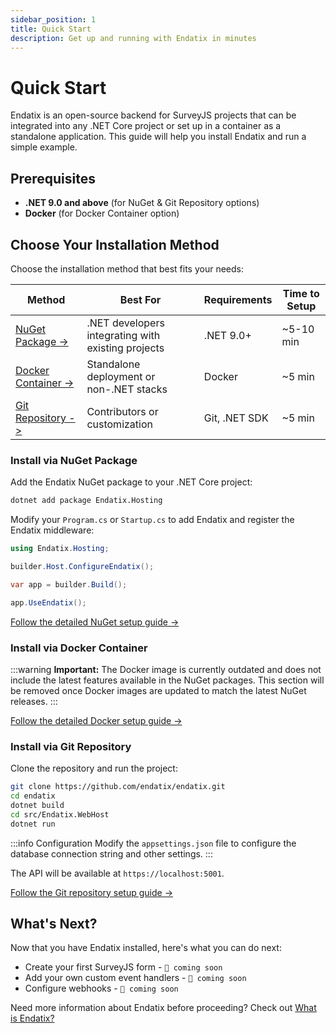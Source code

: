 ```yaml
---
sidebar_position: 1
title: Quick Start
description: Get up and running with Endatix in minutes
---
```


# Quick Start

Endatix is an open-source backend for SurveyJS projects that can be integrated into any .NET Core project or set up in a container as a standalone application. This guide will help you install Endatix and run a simple example.

## Prerequisites

- **.NET 9.0 and above** (for NuGet & Git Repository options)
- **Docker** (for Docker Container option)

## Choose Your Installation Method

Choose the installation method that best fits your needs:

| Method                                | Best For                                           | Requirements  | Time to Setup |
| ------------------------------------- | -------------------------------------------------- | ------------- | ------------- |
| [NuGet Package ->](#install-via-git-repository)       | .NET developers integrating with existing projects | .NET 9.0+     | ~5-10 min         |
| [Docker Container ->](#install-via-docker-container) | Standalone deployment or non-.NET stacks           | Docker        | ~5 min         |
| [Git Repository ->](#install-via-git-repository)     | Contributors or customization                      | Git, .NET SDK | ~5 min        |

### Install via NuGet Package

Add the Endatix NuGet package to your .NET Core project:

```bash
dotnet add package Endatix.Hosting
```

Modify your `Program.cs` or `Startup.cs` to add Endatix and register the Endatix middleware:

```csharp
using Endatix.Hosting;

builder.Host.ConfigureEndatix();

var app = builder.Build();

app.UseEndatix();
```

[Follow the detailed NuGet setup guide →](/docs/getting-started/setup-nuget-package)

### Install via Docker Container

:::warning
**Important:** The Docker image is currently outdated and does not include the latest features available in the NuGet packages. This section will be removed once Docker images are updated to match the latest NuGet releases.
:::

[Follow the detailed Docker setup guide →](/docs/getting-started/setup-docker)

### Install via Git Repository

Clone the repository and run the project:

```bash
git clone https://github.com/endatix/endatix.git
cd endatix
dotnet build
cd src/Endatix.WebHost
dotnet run
```

:::info Configuration
Modify the `appsettings.json` file to configure the database connection string and other settings.
:::

The API will be available at `https://localhost:5001`.

[Follow the Git repository setup guide →](/docs/getting-started/setup-repository)

## What's Next?

Now that you have Endatix installed, here's what you can do next:

- Create your first SurveyJS form - `🚧 coming soon`
- Add your own custom event handlers - `🚧 coming soon`
- Configure webhooks - `🚧 coming soon`

Need more information about Endatix before proceeding? Check out [What is Endatix?](/docs/getting-started/what-is-endatix)
